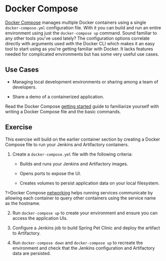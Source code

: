 # Docker Compose

[Docker Compose](https://docs.docker.com/compose/) manages multiple Docker containers using a single `docker-compose.yml` configuration file. With it you can build and run an entire environment using just the `docker-compose up` command. Sound familiar to any other tools you've used lately? The configuration options correlate directly with arguments used with the Docker CLI which makes it an easy tool to start using as you're getting familiar with Docker. It lacks features needed for complicated environments but has some very useful use cases.

## Use Cases

- Managing local development environments or sharing among a team of developers.

- Share a demo of a containerized application.

Read the Docker Compose [getting started](https://docs.docker.com/compose/gettingstarted/) guide to familiarize yourself with writing a Docker Compose file and the basic commands.

## Exercise

This exercise will build on the earlier container section by creating a Docker Compose file to run your Jenkins and Artifactory containers.

1. Create a `docker-compose.yml` file with the following criteria:
    
    - Builds and runs your Jenkins and Artifactory images.
    
    - Opens ports to expose the UI.
    
    - Creates volumes to persist application data on your local filesystem.

?>Docker Compose [networking](https://docs.docker.com/compose/networking/) helps running services communicate by allowing each container to query other containers using the service name as the hostname.

2. Run `docker-compose up` to create your environment and ensure you can access the application UIs.

3. Configure a Jenkins job to build Spring Pet Clinic and deploy the artifact to Artifactory.

4. Run `docker-compose down` and `docker-compose up` to recreate the environment and check that the Jenkins configuration and Artifactory data are persisted.

